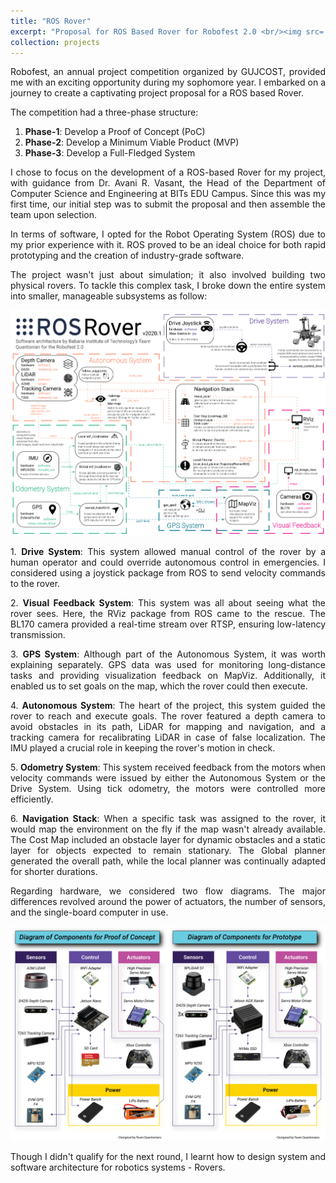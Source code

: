```yaml
---
title: "ROS Rover"
excerpt: "Proposal for ROS Based Rover for Robofest 2.0 <br/><img src='/images/projects/ros_rover/sa_pv.jpg'>"
collection: projects
---
```


<p style="text-align: justify">
Robofest, an annual project competition organized by GUJCOST, provided me with an exciting opportunity during my sophomore year. I embarked on a journey to create a captivating project proposal for a ROS based Rover.</p>

The competition had a three-phase structure:
1. **Phase-1**: Develop a Proof of Concept (PoC)
2. **Phase-2**: Develop a Minimum Viable Product (MVP)
3. **Phase-3**: Develop a Full-Fledged System

<p style="text-align: justify">
I chose to focus on the development of a ROS-based Rover for my project, with guidance from Dr. Avani R. Vasant, the Head of the Department of Computer Science and Engineering at BITs EDU Campus. Since this was my first time, our initial step was to submit the proposal and then assemble the team upon selection.</p>

<p style="text-align: justify">
In terms of software, I opted for the Robot Operating System (ROS) due to my prior experience with it. ROS proved to be an ideal choice for both rapid prototyping and the creation of industry-grade software.</p>

<p style="text-align: justify">
The project wasn't just about simulation; it also involved building two physical rovers. To tackle this complex task, I broke down the entire system into smaller, manageable subsystems as follow:</p>

<p style="text-align:center">
<img src='/images/projects/ros_rover/sf.png'></p>

<p style="text-align: justify">
1. <b>Drive System</b>: This system allowed manual control of the rover by a human operator and could override autonomous control in emergencies. I considered using a joystick package from ROS to send velocity commands to the rover.</p>

<p style="text-align: justify">
2. <b>Visual Feedback System</b>: This system was all about seeing what the rover sees. Here, the RViz package from ROS came to the rescue. The BL170 camera provided a real-time stream over RTSP, ensuring low-latency transmission.</p>

<p style="text-align: justify">
3. <b>GPS System</b>: Although part of the Autonomous System, it was worth explaining separately. GPS data was used for monitoring long-distance tasks and providing visualization feedback on MapViz. Additionally, it enabled us to set goals on the map, which the rover could then execute.</p>

<p style="text-align: justify">
4. <b>Autonomous System</b>: The heart of the project, this system guided the rover to reach and execute goals. The rover featured a depth camera to avoid obstacles in its path, LiDAR for mapping and navigation, and a tracking camera for recalibrating LiDAR in case of false localization. The IMU played a crucial role in keeping the rover's motion in check.</p>

<p style="text-align: justify">
5. <b>Odometry System</b>: This system received feedback from the motors when velocity commands were issued by either the Autonomous System or the Drive System. Using tick odometry, the motors were controlled more efficiently.</p>

<p style="text-align: justify">
6. <b>Navigation Stack</b>: When a specific task was assigned to the rover, it would map the environment on the fly if the map wasn't already available. The Cost Map included an obstacle layer for dynamic obstacles and a static layer for objects expected to remain stationary. The Global planner generated the overall path, while the local planner was continually adapted for shorter durations.</p>

<p style="text-align: justify">
Regarding hardware, we considered two flow diagrams. The major differences revolved around the power of actuators, the number of sensors, and the single-board computer in use.</p>

<p style="text-align:center">
<img src='/images/projects/ros_rover/hw.jpg'></p>

<p style="text-align: justify">
Though I didn't qualify for the next round, I learnt how to design system and software architecture for robotics systems - Rovers.</p>
